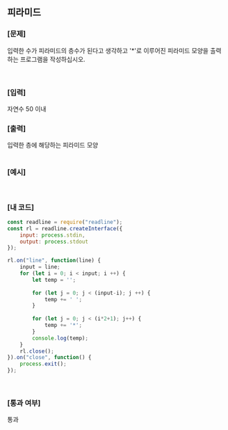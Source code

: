 ## 피라미드

### [문제]

입력한 수가 피라미드의 층수가 된다고 생각하고 '*'로 이루어진 피라미드 모양을 출력하는 프로그램을 작성하십시오.  

<br/>

### [입력]
자연수 50 이내
<br/>

### [출력]
입력한 층에 해당하는 피라미드 모양  
<br/>

### [예시]


<br/>

### [내 코드]
```javascript
const readline = require("readline");
const rl = readline.createInterface({
	input: process.stdin,
	output: process.stdout
});

rl.on("line", function(line) {
	input = line;
	for (let i = 0; i < input; i ++) {
		let temp = '';
		
		for (let j = 0; j < (input-i); j ++) {
			temp += ' ';
		}
		
		for (let j = 0; j < (i*2+1); j++) {
			temp += '*';
		}
		console.log(temp);
	}
	rl.close();
}).on("close", function() {
	process.exit();
});
```
<br/>

### [통과 여부]
통과
